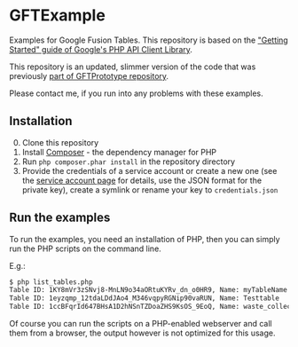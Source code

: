 GFTExample
==========

Examples for Google Fusion Tables. This repository is based on the ["Getting Started" guide of Google's PHP API Client Library](https://developers.google.com/api-client-library/php/start/get_started).

This repository is an updated, slimmer version of the code that was previously [part of GFTPrototype repository](https://github.com/metaodi/GFTPrototype/tree/master/examples/php).

Please contact me, if you run into any problems with these examples.

## Installation

0. Clone this repository
0. Install [Composer](https://getcomposer.org/) - the dependency manager for PHP
0. Run `php composer.phar install` in the repository directory
0. Provide the credentials of a service account or create a new one (see the [service account page](https://developers.google.com/identity/protocols/OAuth2ServiceAccount) for details, use the JSON format for the private key), create a symlink or rename your key to `credentials.json`

## Run the examples

To run the examples, you need an installation of PHP, then you can simply run the PHP scripts on the command line.

E.g.:

```bash
$ php list_tables.php
Table ID: 1KY8mVr3zSNvj8-MnLN9o34aORtuKYRv_dn_o0HR9, Name: myTableName
Table ID: 1eyzqmp_12tdaLDdJAo4_M346vqpyRGNip90vaRUN, Name: Testtable
Table ID: 1ccBFqrId647BHsA1D2hNSnTZDoaZHS9KsOS_9EoQ, Name: waste_collection_zurich_2017
```

Of course you can run the scripts on a PHP-enabled webserver and call them from a browser, the output however is not optimized for this usage.
